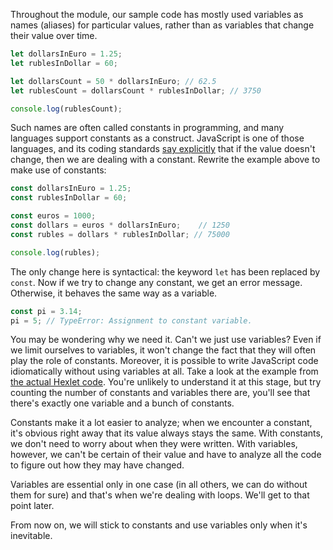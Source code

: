 
Throughout the module, our sample code has mostly used variables as names (aliases) for particular values, rather than as variables that change their value over time.

```javascript
let dollarsInEuro = 1.25;
let rublesInDollar = 60;

let dollarsCount = 50 * dollarsInEuro; // 62.5
let rublesCount = dollarsCount * rublesInDollar; // 3750

console.log(rublesCount);
```

Such names are often called constants in programming, and many languages support constants as a construct. JavaScript is one of those languages, and its coding standards [say explicitly](https://eslint.org/docs/rules/prefer-const) that if the value doesn't change, then we are dealing with a constant. Rewrite the example above to make use of constants:

```javascript
const dollarsInEuro = 1.25;
const rublesInDollar = 60;

const euros = 1000;
const dollars = euros * dollarsInEuro;    // 1250
const rubles = dollars * rublesInDollar; // 75000

console.log(rubles);
```

The only change here is syntactical: the keyword `let` has been replaced by `const`. Now if we try to change any constant, we get an error message. Otherwise, it behaves the same way as a variable.

```javascript
const pi = 3.14;
pi = 5; // TypeError: Assignment to constant variable.
```

You may be wondering why we need it. Can't we just use variables? Even if we limit ourselves to variables, it won't change the fact that they will often play the role of constants. Moreover, it is possible to write JavaScript code idiomatically without using variables at all. Take a look at the example from [the actual Hexlet code](https://github.com/Hexlet/hexlet-exercise-kit/blob/main/import-documentation/index.js). You're unlikely to understand it at this stage, but try counting the number of constants and variables there are, you'll see that there's exactly one variable and a bunch of constants.

Constants make it a lot easier to analyze; when we encounter a constant, it's obvious right away that its value always stays the same. With constants, we don't need to worry about when they were written. With variables, however, we can't be certain of their value and have to analyze all the code to figure out how they may have changed.

Variables are essential only in one case (in all others, we can do without them for sure) and that's when we're dealing with loops. We'll get to that point later.

From now on, we will stick to constants and use variables only when it's inevitable.
